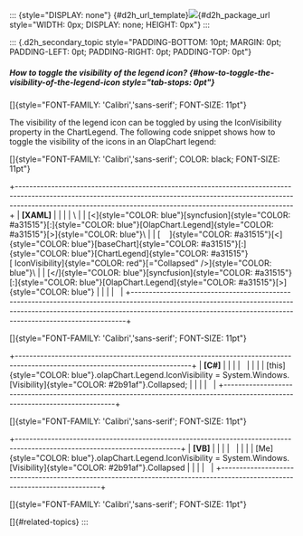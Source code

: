 ::: {style="DISPLAY: none"}
[](ms-xhelp:///?Id=d2h_url_template){#d2h_url_template}![](!package_url!){#d2h_package_url style="WIDTH: 0px; DISPLAY: none; HEIGHT: 0px"}
:::

::: {.d2h_secondary_topic style="PADDING-BOTTOM: 10pt; MARGIN: 0pt; PADDING-LEFT: 0pt; PADDING-RIGHT: 0pt; PADDING-TOP: 0pt"}
##### How to toggle the visibility of the legend icon? {#how-to-toggle-the-visibility-of-the-legend-icon style="tab-stops: 0pt"}

[]{style="FONT-FAMILY: 'Calibri','sans-serif'; FONT-SIZE: 11pt"} 

The visibility of the legend icon can be toggled by using the IconVisibility property in the ChartLegend. The following code snippet shows how to toggle the visibility of the icons in an OlapChart legend:

[]{style="FONT-FAMILY: 'Calibri','sans-serif'; COLOR: black; FONT-SIZE: 11pt"} 

+----------------------------------------------------------------------------------------------------------------------------------------------------------------------------------------------------------------------------------------+
| **\[XAML\]**                                                                                                                                                                                                                           |
|                                                                                                                                                                                                                                        |
| \                                                                                                                                                                                                                                      |
| [\<]{style="COLOR: blue"}[syncfusion]{style="COLOR: #a31515"}[:]{style="COLOR: blue"}[OlapChart.Legend]{style="COLOR: #a31515"}[\>]{style="COLOR: blue"}\                                                                              |
| [    ]{style="COLOR: #a31515"}[\<]{style="COLOR: blue"}[baseChart]{style="COLOR: #a31515"}[:]{style="COLOR: blue"}[ChartLegend]{style="COLOR: #a31515"}[ IconVisibility]{style="COLOR: red"}[=\"Collapsed\" /\>]{style="COLOR: blue"}\ |
| [\</]{style="COLOR: blue"}[syncfusion]{style="COLOR: #a31515"}[:]{style="COLOR: blue"}[OlapChart.Legend]{style="COLOR: #a31515"}[\>]{style="COLOR: blue"}                                                                              |
|                                                                                                                                                                                                                                        |
|                                                                                                                                                                                                                                        |
+----------------------------------------------------------------------------------------------------------------------------------------------------------------------------------------------------------------------------------------+

[]{style="FONT-FAMILY: 'Calibri','sans-serif'; FONT-SIZE: 11pt"} 

+------------------------------------------------------------------------------------------------------------------------------+
| **\[C#\]**                                                                                                                   |
|                                                                                                                              |
|                                                                                                                              |
|                                                                                                                              |
| [this]{style="COLOR: blue"}.olapChart.Legend.IconVisibility = System.Windows.[Visibility]{style="COLOR: #2b91af"}.Collapsed; |
|                                                                                                                              |
|                                                                                                                              |
+------------------------------------------------------------------------------------------------------------------------------+

[]{style="FONT-FAMILY: 'Calibri','sans-serif'; FONT-SIZE: 11pt"} 

+---------------------------------------------------------------------------------------------------------------------------+
| **\[VB\]**                                                                                                                |
|                                                                                                                           |
|                                                                                                                           |
|                                                                                                                           |
| [Me]{style="COLOR: blue"}.olapChart.Legend.IconVisibility = System.Windows.[Visibility]{style="COLOR: #2b91af"}.Collapsed |
|                                                                                                                           |
|                                                                                                                           |
+---------------------------------------------------------------------------------------------------------------------------+

[]{style="FONT-FAMILY: 'Calibri','sans-serif'; FONT-SIZE: 11pt"} 

[]{#related-topics}
:::
